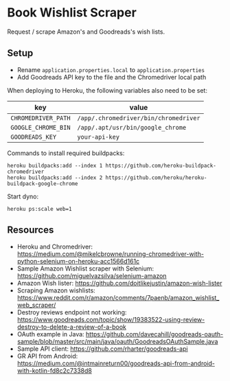 # Book Wishlist Scraper

Request / scrape Amazon's and Goodreads's wish lists.

## Setup
- Rename `application.properties.local` to `application.properties`
- Add Goodreads API key to the file and the Chromedriver local path

When deploying to Heroku, the following variables also need to be set:

| key | value |
| --- | ----- |
| `CHROMEDRIVER_PATH` | `/app/.chromedriver/bin/chromedriver` |
| `GOOGLE_CHROME_BIN` | `/app/.apt/usr/bin/google_chrome` |
| `GOODREADS_KEY` | `your-api-key` |

Commands to install required buildpacks:
```
heroku buildpacks:add --index 1 https://github.com/heroku-buildpack-chromedriver 
heroku buildpacks:add --index 2 https://github.com/heroku/heroku-buildpack-google-chrome
```

Start dyno:
```
heroku ps:scale web=1
```

## Resources
- Heroku and Chromedriver: https://medium.com/@mikelcbrowne/running-chromedriver-with-python-selenium-on-heroku-acc1566d161c
- Sample Amazon Wishlist scraper with Selenium: https://github.com/miguelvazsilva/selenium-amazon
- Amazon Wish lister: https://github.com/doitlikejustin/amazon-wish-lister  
- Scraping Amazon wishlists: https://www.reddit.com/r/amazon/comments/7paenb/amazon_wishlist_web_scraper/
- Destroy reviews endpoint not working: https://www.goodreads.com/topic/show/19383522-using-review-destroy-to-delete-a-review-of-a-book
- OAuth example in Java: https://github.com/davecahill/goodreads-oauth-sample/blob/master/src/main/java/oauth/GoodreadsOAuthSample.java
- Sample API client: https://github.com/rharter/goodreads-api
- GR API from Android: https://medium.com/@intmainreturn00/goodreads-api-from-android-with-kotlin-fd8c2c7338d8
